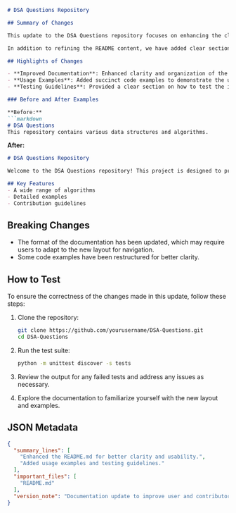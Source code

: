 ```markdown
# DSA Questions Repository

## Summary of Changes

This update to the DSA Questions repository focuses on enhancing the clarity and usability of the documentation within the `README.md` file. The primary goal is to provide users and contributors with concise information about the repository's purpose, usage, and how to contribute effectively. This change emphasizes better navigation through the documentation and improved examples to illustrate key concepts.

In addition to refining the README content, we have added clear sections that highlight important features, usage examples, and guidelines for testing the codebase. These changes aim to improve the onboarding experience for new contributors and help users better understand the available data structures and algorithms.

## Highlights of Changes

- **Improved Documentation**: Enhanced clarity and organization of the README content.
- **Usage Examples**: Added succinct code examples to demonstrate the usage of various data structures and algorithms.
- **Testing Guidelines**: Provided a clear section on how to test the implementation to ensure functionality.

### Before and After Examples

**Before:**
```markdown
# DSA Questions
This repository contains various data structures and algorithms.
```

**After:**
```markdown
# DSA Questions Repository

Welcome to the DSA Questions repository! This project is designed to provide a comprehensive collection of data structures and algorithms, complete with examples and explanations to facilitate learning and implementation.

## Key Features
- A wide range of algorithms
- Detailed examples
- Contribution guidelines
```

## Breaking Changes

- The format of the documentation has been updated, which may require users to adapt to the new layout for navigation.
- Some code examples have been restructured for better clarity.

## How to Test

To ensure the correctness of the changes made in this update, follow these steps:

1. Clone the repository:
   ```bash
   git clone https://github.com/yourusername/DSA-Questions.git
   cd DSA-Questions
   ```

2. Run the test suite:
   ```bash
   python -m unittest discover -s tests
   ```

3. Review the output for any failed tests and address any issues as necessary.

4. Explore the documentation to familiarize yourself with the new layout and examples.

## JSON Metadata
```json
{
  "summary_lines": [
    "Enhanced the README.md for better clarity and usability.",
    "Added usage examples and testing guidelines."
  ],
  "important_files": [
    "README.md"
  ],
  "version_note": "Documentation update to improve user and contributor experience."
}
```
```